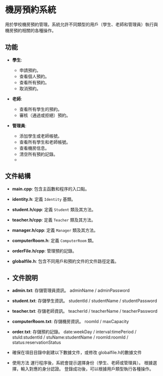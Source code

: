 # 機房預約系統

用於學校機房預約管理。系統允許不同類型的用戶（學生、老師和管理員）執行與機房預約相關的各種操作。

## 功能

- **學生**:
  - 申請預約。
  - 查看個人預約。
  - 查看所有預約。
  - 取消預約。

- **老師**:
  - 查看所有學生的預約。
  - 審核（通過或拒絕）預約。

- **管理員**:
  - 添加學生或老師帳號。
  - 查看所有學生和老師帳號。
  - 查看機房信息。
  - 清空所有預約記錄。
  - 
## 文件結構

- **main.cpp**: 包含主函數和程序的入口點。
- **identity.h**: 定義 `Identity` 基類。
- **student.h/cpp**: 定義 `Student` 類及其方法。
- **teacher.h/cpp**: 定義 `Teacher` 類及其方法。
- **manager.h/cpp**: 定義 `Manager` 類及其方法。
- **computerRoom.h**: 定義 `ComputerRoom` 類。
- **orderFile.h/cpp**: 管理預約記錄。
- **globalfile.h**: 包含不同用戶和預約文件的文件路徑定義。

- ## 文件說明

- **admin.txt**: 存儲管理員資訊。
  adminName / adminPassword
- **student.txt**: 存儲學生資訊。
  studentId / studentName / studentPassword  
- **teacher.txt**: 存儲老師資訊。
  teacherId / teacherName / teacherPassword  
- **computerRoom.txt**: 存儲機房資訊。
  roomId / maxCapacity  
- **order.txt**: 存儲預約記錄。
  date:weekDay / interval:timePeriod / stuId:studentId / stuName:studentName / roomId:roomId / status:reservationStatus

- 確保在項目目錄中創建以下數據文件，或修改 globalfile.h的數據文件

- 使用方法
運行程序後，系統會提示選擇身份（學生、老師或管理員）。
根據選擇，輸入對應的身分認證。
登錄成功後，可以根據用戶類型執行各種操作。
